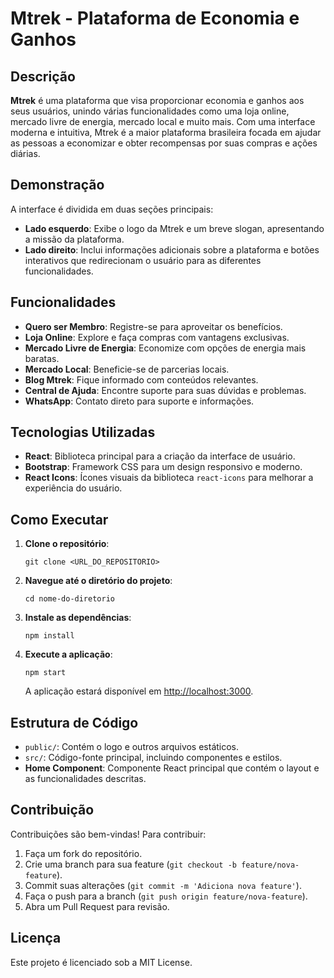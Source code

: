  <h1>Mtrek - Plataforma de Economia e Ganhos</h1>

  <h2>Descrição</h2>
  <p><strong>Mtrek</strong> é uma plataforma que visa proporcionar economia e ganhos aos seus usuários, unindo várias funcionalidades como uma loja online, mercado livre de energia, mercado local e muito mais. Com uma interface moderna e intuitiva, Mtrek é a maior plataforma brasileira focada em ajudar as pessoas a economizar e obter recompensas por suas compras e ações diárias.</p>

  <h2>Demonstração</h2>
  <p>A interface é dividida em duas seções principais:</p>
  <ul>
    <li><strong>Lado esquerdo</strong>: Exibe o logo da Mtrek e um breve slogan, apresentando a missão da plataforma.</li>
    <li><strong>Lado direito</strong>: Inclui informações adicionais sobre a plataforma e botões interativos que redirecionam o usuário para as diferentes funcionalidades.</li>
  </ul>

  <h2>Funcionalidades</h2>
  <ul>
    <li><strong>Quero ser Membro</strong>: Registre-se para aproveitar os benefícios.</li>
    <li><strong>Loja Online</strong>: Explore e faça compras com vantagens exclusivas.</li>
    <li><strong>Mercado Livre de Energia</strong>: Economize com opções de energia mais baratas.</li>
    <li><strong>Mercado Local</strong>: Beneficie-se de parcerias locais.</li>
    <li><strong>Blog Mtrek</strong>: Fique informado com conteúdos relevantes.</li>
    <li><strong>Central de Ajuda</strong>: Encontre suporte para suas dúvidas e problemas.</li>
    <li><strong>WhatsApp</strong>: Contato direto para suporte e informações.</li>
  </ul>

  <h2>Tecnologias Utilizadas</h2>
  <ul>
    <li><strong>React</strong>: Biblioteca principal para a criação da interface de usuário.</li>
    <li><strong>Bootstrap</strong>: Framework CSS para um design responsivo e moderno.</li>
    <li><strong>React Icons</strong>: Ícones visuais da biblioteca <code>react-icons</code> para melhorar a experiência do usuário.</li>
  </ul>

  <h2>Como Executar</h2>
  <ol>
    <li><strong>Clone o repositório</strong>:
      <pre><code>git clone &lt;URL_DO_REPOSITORIO&gt;</code></pre>
    </li>
    <li><strong>Navegue até o diretório do projeto</strong>:
      <pre><code>cd nome-do-diretorio</code></pre>
    </li>
    <li><strong>Instale as dependências</strong>:
      <pre><code>npm install</code></pre>
    </li>
    <li><strong>Execute a aplicação</strong>:
      <pre><code>npm start</code></pre>
      <p>A aplicação estará disponível em <a href="http://localhost:3000">http://localhost:3000</a>.</p>
    </li>
  </ol>

  <h2>Estrutura de Código</h2>
  <ul>
    <li><code>public/</code>: Contém o logo e outros arquivos estáticos.</li>
    <li><code>src/</code>: Código-fonte principal, incluindo componentes e estilos.</li>
    <li><strong>Home Component</strong>: Componente React principal que contém o layout e as funcionalidades descritas.</li>
  </ul>

  <h2>Contribuição</h2>
  <p>Contribuições são bem-vindas! Para contribuir:</p>
  <ol>
    <li>Faça um fork do repositório.</li>
    <li>Crie uma branch para sua feature (<code>git checkout -b feature/nova-feature</code>).</li>
    <li>Commit suas alterações (<code>git commit -m 'Adiciona nova feature'</code>).</li>
    <li>Faça o push para a branch (<code>git push origin feature/nova-feature</code>).</li>
    <li>Abra um Pull Request para revisão.</li>
  </ol>

  <h2>Licença</h2>
  <p>Este projeto é licenciado sob a MIT License.</p>
